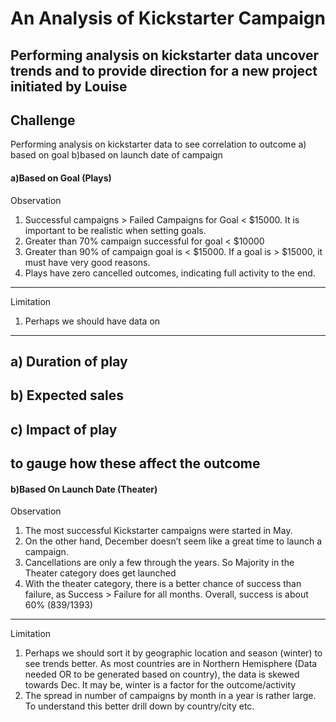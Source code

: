# An Analysis of Kickstarter Campaign
Performing analysis on kickstarter data uncover trends and to provide direction for a new project initiated by Louise
---
## Challenge
Performing analysis on kickstarter data to see correlation to outcome a) based on goal b)based on launch date of  campaign 
#### a)Based on Goal (Plays)
Observation 
1. Successful campaigns > Failed Campaigns for Goal < $15000. It is important to be realistic when setting goals.
2. Greater than 70% campaign successful for goal < $10000
3. Greater than 90% of campaign goal is < $15000. If a goal is >  $15000, it must have very good reasons.
4. Plays have zero cancelled outcomes, indicating full activity to the end.
---
Limitation
1. Perhaps we should have data on
---
   a) Duration of play
---
   b) Expected sales
---
   c) Impact of play
---
   to gauge how these affect the outcome
---
#### b)Based On Launch Date (Theater)
Observation
1. The most successful Kickstarter campaigns were started in May. 
2. On the other hand, December  doesn’t seem like a great time to launch a campaign. 
3. Cancellations are only a few through the years. So Majority in the Theater category does get launched
4. With the theater category, there is a better chance of success than failure, as Success > Failure for all months. Overall, success is about 60% (839/1393)
---
Limitation
1. Perhaps we should sort it by geographic location and season (winter) to see trends better. As most countries are in Northern Hemisphere (Data needed OR  to be generated based on country), the data is skewed towards Dec. It may be, winter is a factor for the outcome/activity
2. The spread in number of campaigns by month in a year is rather large. To understand this better drill down by country/city etc. 
